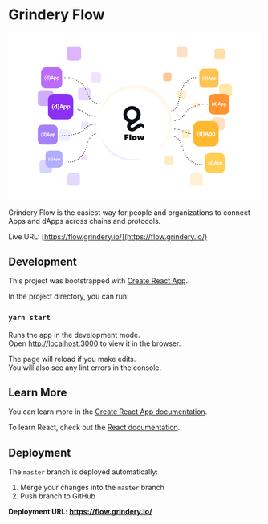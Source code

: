 # Grindery Flow

<p align="center">
    <img src="./public/images/welcome.svg?raw=true" alt="Grindery Flow welcome image" />
</p>

Grindery Flow is the easiest way for people and organizations to connect Apps and dApps across chains and protocols.

Live URL: [https://flow.grindery.io/](https://flow.grindery.io/)

## Development

This project was bootstrapped with [Create React App](https://github.com/facebook/create-react-app).

In the project directory, you can run:

### `yarn start`

Runs the app in the development mode.\
Open [http://localhost:3000](http://localhost:3000) to view it in the browser.

The page will reload if you make edits.\
You will also see any lint errors in the console.

## Learn More

You can learn more in the [Create React App documentation](https://facebook.github.io/create-react-app/docs/getting-started).

To learn React, check out the [React documentation](https://reactjs.org/).

## Deployment

The `master` branch is deployed automatically:

1. Merge your changes into the `master` branch
2. Push branch to GitHub

**Deployment URL: https://flow.grindery.io/**
